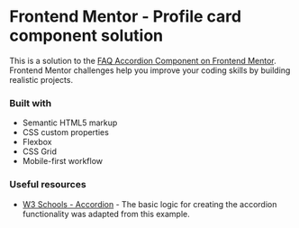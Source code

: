 # Frontend Mentor - Profile card component solution

This is a solution to the [FAQ Accordion Component on Frontend Mentor](https://www.frontendmentor.io/challenges/faq-accordion-card-XlyjD0Oam). Frontend Mentor challenges help you improve your coding skills by building realistic projects.

### Built with

-   Semantic HTML5 markup
-   CSS custom properties
-   Flexbox
-   CSS Grid
-   Mobile-first workflow

### Useful resources

-   [W3 Schools - Accordion](https://www.w3schools.com/howto/howto_js_accordion.asp) - The basic logic for creating the accordion functionality was adapted from this example.
